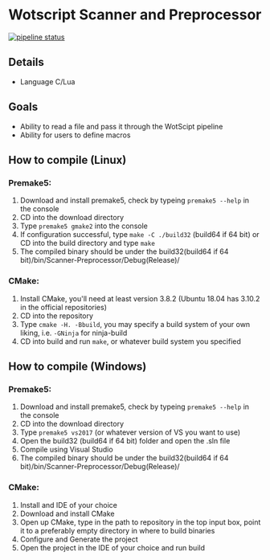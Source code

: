 # Wotscript Scanner and Preprocessor
[![pipeline status](https://gitlab.com/WotScript/WotScript-scanner-preproccessor/badges/master/pipeline.svg)](https://gitlab.com/WotScript/WotScript-scanner-preproccessor/commits/master)
## Details
* Language C/Lua

## Goals
* Ability to read a file and pass it through the WotScipt pipeline
* Ability for users to define macros

## How to compile (Linux)
### Premake5:
1. Download and install premake5, check by typeing `premake5 --help` in the console
2. CD into the download directory
3. Type `premake5 gmake2` into the console
4. If configuration successful, type `make -C ./build32` (build64 if 64 bit) or CD into the build directory and type `make`
5. The compiled binary should be under the build32(build64 if 64 bit)/bin/Scanner-Preprocessor/Debug(Release)/

### CMake:
1. Install CMake, you'll need at least version 3.8.2 (Ubuntu 18.04 has 3.10.2 in the official repositories)
2. CD into the repository
3. Type `cmake -H. -Bbuild`, you may specify a build system of your own liking, i.e. `-GNinja` for ninja-build
4. CD into build and run `make`, or whatever build system you specified

## How to compile (Windows)
### Premake5:
1. Download and install premake5, check by typeing `premake5 --help` in the console
2. CD into the download directory
3. Type `premake5 vs2017` (or whatever version of VS you want to use)
4. Open the build32 (build64 if 64 bit) folder and open the .sln file
5. Compile using Visual Studio
6. The compiled binary should be under the build32(build64 if 64 bit)/bin/Scanner-Preprocessor/Debug(Release)/

### CMake:
1. Install and IDE of your choice
2. Download and install CMake
3. Open up CMake, type in the path to repository in the top input box, point it to a preferably empty directory in where to build binaries
4. Configure and Generate the project
5. Open the project in the IDE of your choice and run build
